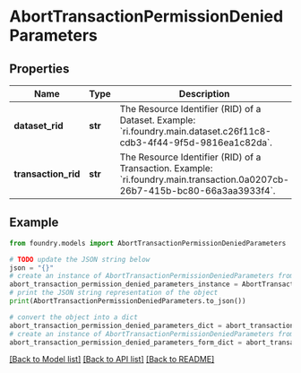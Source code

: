 # AbortTransactionPermissionDeniedParameters

## Properties

Name | Type | Description | Notes
------------ | ------------- | ------------- | -------------
**dataset_rid** | **str** | The Resource Identifier (RID) of a Dataset. Example: \`ri.foundry.main.dataset.c26f11c8-cdb3-4f44-9f5d-9816ea1c82da\`.  |
**transaction_rid** | **str** | The Resource Identifier (RID) of a Transaction. Example: \`ri.foundry.main.transaction.0a0207cb-26b7-415b-bc80-66a3aa3933f4\`.  |

## Example

```python
from foundry.models import AbortTransactionPermissionDeniedParameters

# TODO update the JSON string below
json = "{}"
# create an instance of AbortTransactionPermissionDeniedParameters from a JSON string
abort_transaction_permission_denied_parameters_instance = AbortTransactionPermissionDeniedParameters.from_json(json)
# print the JSON string representation of the object
print(AbortTransactionPermissionDeniedParameters.to_json())

# convert the object into a dict
abort_transaction_permission_denied_parameters_dict = abort_transaction_permission_denied_parameters_instance.to_dict()
# create an instance of AbortTransactionPermissionDeniedParameters from a dict
abort_transaction_permission_denied_parameters_form_dict = abort_transaction_permission_denied_parameters.from_dict(abort_transaction_permission_denied_parameters_dict)
```

[\[Back to Model list\]](../README.md#documentation-for-models) [\[Back to API list\]](../README.md#documentation-for-api-endpoints) [\[Back to README\]](../README.md)

